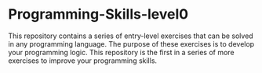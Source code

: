 # Programming-Skills-level0

This repository contains a series of entry-level exercises that can be solved in any programming language. The purpose of these exercises is to develop your programming logic. This repository is the first in a series of more exercises to improve your programming skills.